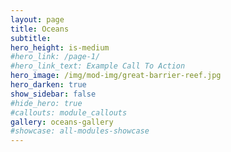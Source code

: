 ```yaml
---
layout: page
title: Oceans
subtitle: 
hero_height: is-medium
#hero_link: /page-1/
#hero_link_text: Example Call To Action
hero_image: /img/mod-img/great-barrier-reef.jpg
hero_darken: true
show_sidebar: false
#hide_hero: true
#callouts: module_callouts
gallery: oceans-gallery
#showcase: all-modules-showcase
---
```

